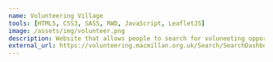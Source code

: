 ```yaml
---
name: Volunteering Village
tools: [HTML5, CSS3, SASS, RWD, JavaScript, LeafletJS]
image: /assets/img/volunteer.png
description: Website that allows people to search for voluneeting opportunities at Macmillan Cancer Support
external_url: https://volunteering.macmillan.org.uk/Search/SearchDashboard
---
```

